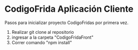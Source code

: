 # CodigoFrida Aplicación Cliente

Pasos para inicializar proyecto CodigoFridas por primera vez.

  1. Realizar git clone al repositorio
  2. ingresar a la carpeta "CodigoFridaFront"
  3. Correr comando "npm install"